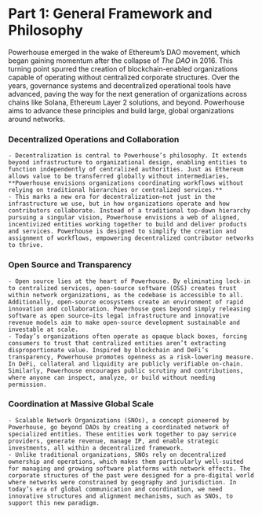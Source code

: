 # Part 1: General Framework and Philosophy

Powerhouse emerged in the wake of Ethereum’s DAO movement, which began gaining momentum after the collapse of *The DAO* in 2016. This turning point spurred the creation of blockchain-enabled organizations capable of operating without centralized corporate structures. Over the years, governance systems and decentralized operational tools have advanced, paving the way for the next generation of organizations across chains like Solana, Ethereum Layer 2 solutions, and beyond. Powerhouse aims to advance these principles and build large, global organizations around networks.

### Decentralized Operations and Collaboration
    - Decentralization is central to Powerhouse’s philosophy. It extends beyond infrastructure to organizational design, enabling entities to function independently of centralized authorities. Just as Ethereum allows value to be transferred globally without intermediaries, **Powerhouse envisions organizations coordinating workflows without relying on traditional hierarchies or centralized services.**
    - This marks a new era for decentralization—not just in the infrastructure we use, but in how organizations operate and how contributors collaborate. Instead of a traditional top-down hierarchy pursuing a singular vision, Powerhouse envisions a web of aligned, incentivized entities working together to build and deliver products and services. Powerhouse is designed to simplify the creation and assignment of workflows, empowering decentralized contributor networks to thrive.

### Open Source and Transparency
    - Open source lies at the heart of Powerhouse. By eliminating lock-in to centralized services, open-source software (OSS) creates trust within network organizations, as the codebase is accessible to all. Additionally, open-source ecosystems create an environment of rapid innovation and collaboration. Powerhouse goes beyond simply releasing software as open source—its legal infrastructure and innovative revenue models aim to make open-source development sustainable and investable at scale.
    - Today’s organizations often operate as opaque black boxes, forcing consumers to trust that centralized entities aren’t extracting disproportionate value. Inspired by blockchain and DeFi’s transparency, Powerhouse promotes openness as a risk-lowering measure. In DeFi, collateral and liquidity are publicly verifiable on-chain. Similarly, Powerhouse encourages public scrutiny and contributions, where anyone can inspect, analyze, or build without needing permission.

### Coordination at Massive Global Scale
    - Scalable Network Organizations (SNOs), a concept pioneered by Powerhouse, go beyond DAOs by creating a coordinated network of specialized entities. These entities work together to pay service providers, generate revenue, manage IP, and enable strategic investments, all within a decentralized framework.
    - Unlike traditional organizations, SNOs rely on decentralized ownership and operations, which makes them particularly well-suited for managing and growing software platforms with network effects. The corporate structures of the past were designed for a pre-digital world where networks were constrained by geography and jurisdiction. In today’s era of global communication and coordination, we need innovative structures and alignment mechanisms, such as SNOs, to support this new paradigm.